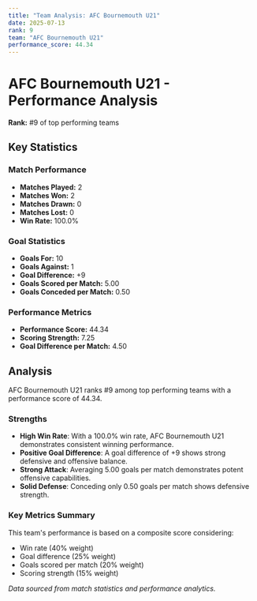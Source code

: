 ```yaml
---
title: "Team Analysis: AFC Bournemouth U21"
date: 2025-07-13
rank: 9
team: "AFC Bournemouth U21"
performance_score: 44.34
---
```


# AFC Bournemouth U21 - Performance Analysis

**Rank:** #9 of top performing teams

## Key Statistics

### Match Performance
- **Matches Played:** 2
- **Matches Won:** 2
- **Matches Drawn:** 0
- **Matches Lost:** 0
- **Win Rate:** 100.0%

### Goal Statistics
- **Goals For:** 10
- **Goals Against:** 1
- **Goal Difference:** +9
- **Goals Scored per Match:** 5.00
- **Goals Conceded per Match:** 0.50

### Performance Metrics
- **Performance Score:** 44.34
- **Scoring Strength:** 7.25
- **Goal Difference per Match:** 4.50

## Analysis

AFC Bournemouth U21 ranks #9 among top performing teams with a performance score of 44.34.

### Strengths
- **High Win Rate**: With a 100.0% win rate, AFC Bournemouth U21 demonstrates consistent winning performance.
- **Positive Goal Difference**: A goal difference of +9 shows strong defensive and offensive balance.
- **Strong Attack**: Averaging 5.00 goals per match demonstrates potent offensive capabilities.
- **Solid Defense**: Conceding only 0.50 goals per match shows defensive strength.

### Key Metrics Summary

This team's performance is based on a composite score considering:
- Win rate (40% weight)
- Goal difference (25% weight) 
- Goals scored per match (20% weight)
- Scoring strength (15% weight)

*Data sourced from match statistics and performance analytics.*

